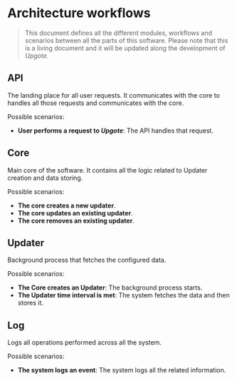 # Architecture workflows

> This document defines all the different modules, workflows and scenarios between all the parts of this software.
> Please note that this is a living document and it will be updated along the development of _Upgote_.

## API

The landing place for all user requests. It communicates with the core to handles all those requests and communicates with the core.

Possible scenarios:

- **User performs a request to _Upgote_**: The API handles that request.

## Core

Main core of the software. It contains all the logic related to Updater creation and data storing.

Possible scenarios:

- **The core creates a new updater**.
- **The core updates an existing updater**.
- **The core removes an existing updater**.

## Updater

Background process that fetches the configured data.

Possible scenarios:

- **The Core creates an Updater**: The background process starts.
- **The Updater time interval is met**: The system fetches the data and then stores it.

## Log

Logs all operations performed across all the system.

Possible scenarios:

- **The system logs an event**: The system logs all the related information.
